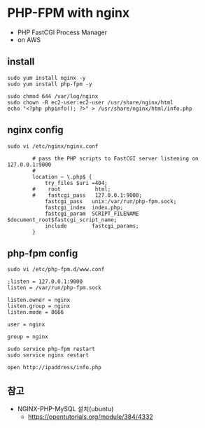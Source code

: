 # PHP-FPM with nginx
* PHP FastCGI Process Manager
* on AWS

## install
```
sudo yum install nginx -y
sudo yum install php-fpm -y
```

```
sudo chmod 644 /var/log/nginx
sudo chown -R ec2-user:ec2-user /usr/share/nginx/html
echo "<?php phpinfo(); ?>" > /usr/share/nginx/html/info.php
```

## nginx config
```
sudo vi /etc/nginx/nginx.conf
```

```
        # pass the PHP scripts to FastCGI server listening on 127.0.0.1:9000
        #
        location ~ \.php$ {
            try_files $uri =404;
        #    root           html;
        #    fastcgi_pass   127.0.0.1:9000;
            fastcgi_pass   unix:/var/run/php-fpm.sock;
            fastcgi_index  index.php;
            fastcgi_param  SCRIPT_FILENAME  $document_root$fastcgi_script_name;
            include        fastcgi_params;
        }
```

## php-fpm config
```
sudo vi /etc/php-fpm.d/www.conf
```

```
;listen = 127.0.0.1:9000
listen = /var/run/php-fpm.sock

listen.owner = nginx
listen.group = nginx
listen.mode = 0666

user = nginx

group = nginx
```

```
sudo service php-fpm restart
sudo service nginx restart
```

`open http://ipaddress/info.php`


## 참고
* NGINX-PHP-MySQL 설치(ubuntu)
  * https://opentutorials.org/module/384/4332
